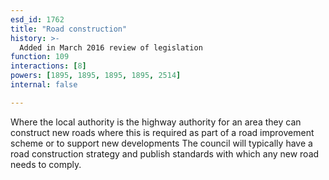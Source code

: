 ```yaml
---
esd_id: 1762
title: "Road construction"
history: >-
  Added in March 2016 review of legislation
function: 109
interactions: [8]
powers: [1895, 1895, 1895, 1895, 2514]
internal: false

---
```


Where the local authority is the highway authority for an area they can construct new roads where this is required as part of a road improvement scheme or to support new developments  The council will typically have a road construction strategy and publish standards with which any new road needs to comply.

